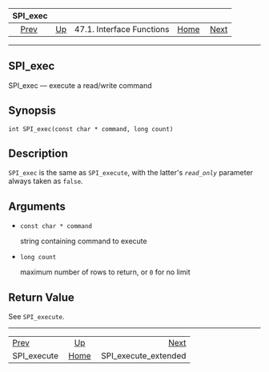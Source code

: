 <!--?xml version="1.0" encoding="UTF-8" standalone="no"?-->

|                  SPI\_exec                  |                                                      |                           |                                                       |                                                               |
| :-----------------------------------------: | :--------------------------------------------------- | :-----------------------: | ----------------------------------------------------: | ------------------------------------------------------------: |
| [Prev](spi-spi-execute.html "SPI_execute")  | [Up](spi-interface.html "47.1. Interface Functions") | 47.1. Interface Functions | [Home](index.html "PostgreSQL 17devel Documentation") |  [Next](spi-spi-execute-extended.html "SPI_execute_extended") |

***

## SPI\_exec

SPI\_exec — execute a read/write command

## Synopsis

    int SPI_exec(const char * command, long count)

## Description

`SPI_exec` is the same as `SPI_execute`, with the latter's *`read_only`* parameter always taken as `false`.

## Arguments

* `const char * command`

    string containing command to execute

* `long count`

    maximum number of rows to return, or `0` for no limit

## Return Value

See `SPI_execute`.

***

|                                             |                                                       |                                                               |
| :------------------------------------------ | :---------------------------------------------------: | ------------------------------------------------------------: |
| [Prev](spi-spi-execute.html "SPI_execute")  |  [Up](spi-interface.html "47.1. Interface Functions") |  [Next](spi-spi-execute-extended.html "SPI_execute_extended") |
| SPI\_execute                                | [Home](index.html "PostgreSQL 17devel Documentation") |                                        SPI\_execute\_extended |
